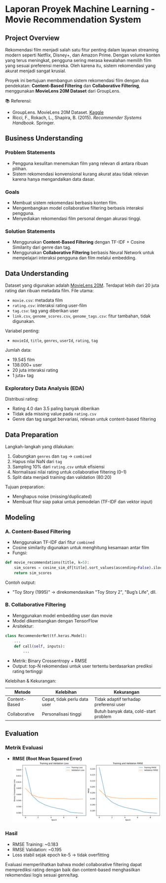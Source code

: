 
# Laporan Proyek Machine Learning - Movie Recommendation System

## Project Overview

Rekomendasi film menjadi salah satu fitur penting dalam layanan streaming modern seperti Netflix, Disney+, dan Amazon Prime. Dengan volume konten yang terus meningkat, pengguna sering merasa kewalahan memilih film yang sesuai preferensi mereka. Oleh karena itu, sistem rekomendasi yang akurat menjadi sangat krusial.

Proyek ini bertujuan membangun sistem rekomendasi film dengan dua pendekatan: **Content-Based Filtering** dan **Collaborative Filtering**, menggunakan **MovieLens 20M Dataset** dari GroupLens.

📚 Referensi:
- GroupLens. MovieLens 20M Dataset. [Kaggle](https://www.kaggle.com/datasets/grouplens/movielens-20m-dataset)
- Ricci, F., Rokach, L., Shapira, B. (2015). *Recommender Systems Handbook*. Springer.

## Business Understanding

### Problem Statements

- Pengguna kesulitan menemukan film yang relevan di antara ribuan pilihan.
- Sistem rekomendasi konvensional kurang akurat atau tidak relevan karena hanya mengandalkan data dasar.

### Goals

- Membuat sistem rekomendasi berbasis konten film.
- Mengembangkan model collaborative filtering berbasis interaksi pengguna.
- Menyediakan rekomendasi film personal dengan akurasi tinggi.

### Solution Statements

- Menggunakan **Content-Based Filtering** dengan TF-IDF + Cosine Similarity dari genre dan tag.
- Menggunakan **Collaborative Filtering** berbasis Neural Network untuk mempelajari interaksi pengguna dan film melalui embedding.

## Data Understanding

Dataset yang digunakan adalah [MovieLens 20M](https://www.kaggle.com/datasets/grouplens/movielens-20m-dataset). Terdapat lebih dari 20 juta rating dan ribuan metadata film. File utama:
- `movie.csv`: metadata film
- `rating.csv`: interaksi rating user-film
- `tag.csv`: tag yang diberikan user
- `link.csv`, `genome_scores.csv`, `genome_tags.csv`: fitur tambahan, tidak digunakan.

Variabel penting:
- `movieId`, `title`, `genres`, `userId`, `rating`, `tag`

Jumlah data:
- 19.545 film
- 138.000+ user
- 20 juta interaksi rating
- 1 juta+ tag

### Exploratory Data Analysis (EDA)

Distribusi rating:
- Rating 4.0 dan 3.5 paling banyak diberikan
- Tidak ada missing value pada `rating.csv`
- Genre dan tag sangat bervariasi, relevan untuk content-based filtering

## Data Preparation

Langkah-langkah yang dilakukan:
1. Gabungkan `genres` dan `tag` → `combined`
2. Hapus nilai NaN dari `tag`
3. Sampling 10% dari `rating.csv` untuk efisiensi
4. Normalisasi nilai rating untuk collaborative filtering (0–1)
5. Split data menjadi training dan validation (80:20)

Tujuan preparation:
- Menghapus noise (missing/duplicated)
- Membuat fitur siap pakai untuk pemodelan (TF-IDF dan vektor input)

## Modeling

### A. Content-Based Filtering
- Menggunakan TF-IDF dari fitur `combined`
- Cosine similarity digunakan untuk menghitung kesamaan antar film
- Fungsi:
```python
def movie_recommendations(title, k=5):
    sim_scores = cosine_sim_df[title].sort_values(ascending=False).iloc[1:k+1]
    return sim_scores
```
Contoh output:
- "Toy Story (1995)" → direkomendasikan "Toy Story 2", "Bug’s Life", dll.

### B. Collaborative Filtering
- Menggunakan model embedding user dan movie
- Model dikembangkan dengan TensorFlow
- Arsitektur:
```python
class RecommenderNet(tf.keras.Model):
    ...
    def call(self, inputs):
        ...
```
- Metrik: Binary Crossentropy + RMSE
- Output: top-N rekomendasi untuk user tertentu berdasarkan prediksi rating tertinggi

Kelebihan & Kekurangan:

| Metode               | Kelebihan                            | Kekurangan                            |
|----------------------|--------------------------------------|----------------------------------------|
| Content-Based        | Cepat, tidak perlu data user         | Tidak adaptif terhadap preferensi user |
| Collaborative        | Personalisasi tinggi                 | Butuh banyak data, cold-start problem  |

## Evaluation

### Metrik Evaluasi

- **RMSE (Root Mean Squared Error)**
![Image RMSE](https://github.com/alvinaaulia/dashboard-streamlit/blob/main/download%20(44).png)

### Hasil

- RMSE Training: ~0.183
- RMSE Validation: ~0.195
- Loss stabil sejak epoch ke-5 → tidak overfitting

Evaluasi memperlihatkan bahwa model collaborative filtering dapat memprediksi rating dengan baik dan content-based menghasilkan rekomendasi logis sesuai genre/tag.
